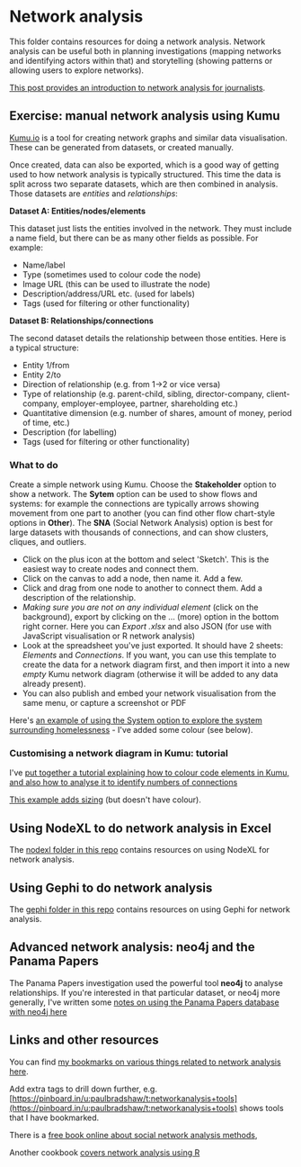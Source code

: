 # Network analysis

This folder contains resources for doing a network analysis. Network analysis can be useful both in planning investigations (mapping networks and identifying actors within that) and storytelling (showing patterns or allowing users to explore networks).

[This post provides an introduction to network analysis for journalists](https://onlinejournalismblog.com/2020/06/08/a-journalists-introduction-to-network-analysis/).

## Exercise: manual network analysis using Kumu

[Kumu.io](https://kumu.io/) is a tool for creating network graphs and similar data visualisation. These can be generated from datasets, or created manually. 

Once created, data can also be exported, which is a good way of getting used to how network analysis is typically structured. This time the data is split across two separate datasets, which are then combined in analysis. Those datasets are *entities* and *relationships*:

**Dataset A: Entities/nodes/elements**

This dataset just lists the entities involved in the network. They must include a name field, but there can be as many other fields as possible. For example:

* Name/label
* Type (sometimes used to colour code the node)
* Image URL (this can be used to illustrate the node)
* Description/address/URL etc. (used for labels)
* Tags (used for filtering or other functionality)

**Dataset B: Relationships/connections**

The second dataset details the relationship between those entities. Here is a typical structure:

* Entity 1/from
* Entity 2/to
* Direction of relationship (e.g. from 1->2 or vice versa)
* Type of relationship (e.g. parent-child, sibling, director-company, client-company, employer-employee, partner, shareholding etc.)
* Quantitative dimension (e.g. number of shares, amount of money, period of time, etc.)
* Description (for labelling)
* Tags (used for filtering or other functionality)

### What to do

Create a simple network using Kumu. Choose the **Stakeholder** option to show a network. The **Sytem** option can be used to show flows and systems: for example the connections are typically arrows showing movement from one part to another (you can find other flow chart-style options in **Other**). The **SNA** (Social Network Analysis) option is best for large datasets with thousands of connections, and can show clusters, cliques, and outliers. 

* Click on the plus icon at the bottom and select 'Sketch'. This is the easiest way to create nodes and connect them.
* Click on the canvas to add a node, then name it. Add a few.
* Click and drag from one node to another to connect them. Add a description of the relationship.
* *Making sure you are not on any individual element* (click on the background), export by clicking on the ... (more) option in the bottom right corner. Here you can *Export .xlsx* and also JSON (for use with JavaScript visualisation or R network analysis)
* Look at the spreadsheet you've just exported. It should have 2 sheets: *Elements* and *Connections*. If you want, you can use this template to create the data for a network diagram first, and then import it into a new *empty* Kumu network diagram (otherwise it will be added to any data already present).
* You can also publish and embed your network visualisation from the same menu, or capture a screenshot or PDF

Here's [an example of using the System option to explore the system surrounding homelessness](https://embed.kumu.io/b923cf0c9d464facfba9651df97c8d45#homelessness) - I've added some colour (see below).

### Customising a network diagram in Kumu: tutorial

I've [put together a tutorial explaining how to colour code elements in Kumu, and also how to analyse it to identify numbers of connections](https://docs.google.com/document/d/e/2PACX-1vTQVZsPzYX0u-FtCrpWpO7G8nCO35UMoZuQX-T4x7m5P633IV7D28ThsFVg2ptkVvztoaJVcpR8Hd2G/pub)

[This example adds sizing](https://embed.kumu.io/9d61cc335f508ac6a929793ceff3669a#import) (but doesn't have colour).

## Using NodeXL to do network analysis in Excel

The [nodexl folder in this repo](https://github.com/paulbradshaw/MED7369-Specialist-Investigative-Journalism/tree/master/networkanalysis/nodexl) contains resources on using NodeXL for network analysis.

## Using Gephi to do network analysis

The [gephi folder in this repo](https://github.com/paulbradshaw/MED7369-Specialist-Investigative-Journalism/tree/master/networkanalysis/gephi) contains resources on using Gephi for network analysis.

## Advanced network analysis: neo4j and the Panama Papers

The Panama Papers investigation used the powerful tool **neo4j** to analyse relationships. If you're interested in that particular dataset, or neo4j more generally, I've written some [notes on using the Panama Papers database with neo4j here](https://github.com/paulbradshaw/MED7369-Specialist-Investigative-Journalism/blob/master/networkanalysis/neo4j.md)

## Links and other resources

You can find [my bookmarks on various things related to network analysis here](https://pinboard.in/u:paulbradshaw/t:networkanalysis). 

Add extra tags to drill down further, e.g. [https://pinboard.in/u:paulbradshaw/t:networkanalysis+tools](https://pinboard.in/u:paulbradshaw/t:networkanalysis+tools) shows tools that I have bookmarked.

There is a [free book online about social network analysis methods](https://faculty.ucr.edu/~hanneman/nettext/),

Another cookbook [covers network analysis using R](http://sachaepskamp.com/files/Cookbook.html)
